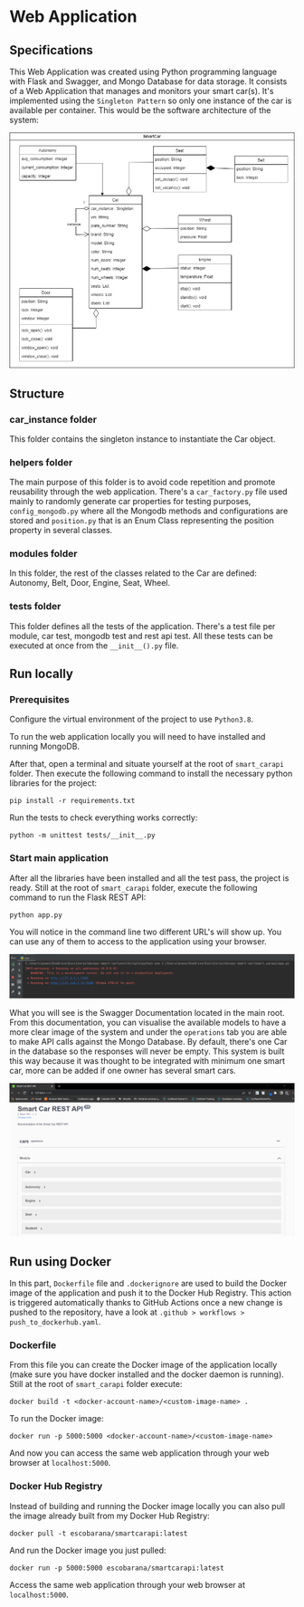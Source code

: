 # Web Application

## Specifications

This Web Application was created using Python programming language with Flask and Swagger, and Mongo Database for data 
storage.
It consists of a Web Application that manages and monitors your smart car(s). 
It's implemented using the `Singleton Pattern` so only one instance of the car is available per container.
This would be the software architecture of the system:

![Software architecture of the system](../image/api/smartcar-arch.png "Smart Car Architecture")


## Structure

### car_instance folder
This folder contains the singleton instance to instantiate the Car object.

### helpers folder
The main purpose of this folder is to avoid code repetition and promote reusability through the web application. There's
a `car_factory.py` file used mainly to randomly generate car properties for testing purposes, `config_mongodb.py` where
all the Mongodb methods and configurations are stored and `position.py` that is an Enum Class representing the position 
property in several classes.

### modules folder
In this folder, the rest of the classes related to the Car are defined: Autonomy, Belt, Door, Engine, Seat, Wheel.

### tests folder
This folder defines all the tests of the application. There's a test file per module, car test, mongodb test and rest 
api test.
All these tests can be executed at once from the `__init__().py` file.


## Run locally

### Prerequisites

Configure the virtual environment of the project to use `Python3.8`.

To run the web application locally you will need to have installed and running MongoDB.

After that, open a terminal and situate yourself at the root of `smart_carapi` folder. Then execute the following 
command to install the necessary python libraries for the project:

```shell
pip install -r requirements.txt
```

Run the tests to check everything works correctly:

```shell
python -m unittest tests/__init__.py
```


### Start main application 

After all the libraries have been installed and all the test pass, the project is ready. Still at the root of 
`smart_carapi` folder, execute the following command to run the Flask REST API:

```shell
python app.py
```

You will notice in the command line two different URL's will show up. You can use any of them to access to the application
using your browser.

![Command Line showing both URLs](../image/api/mainapp-terminal.png "Command Line")

What you will see is the Swagger Documentation located in the main root. From this documentation, you can visualise the
available models to have a more clear image of the system and under the `operations` tab you are able to make API calls
against the Mongo Database. By default, there's one Car in the database so the responses will never be empty.
This system is built this way because it was thought to be integrated with minimum one smart car, more can be added if 
one owner has several smart cars.

![Main Page using Flask and Swagger](../image/api/swagger-main.png "Main Page")


## Run using Docker

In this part, `Dockerfile` file and `.dockerignore` are used to build the Docker image of the application and push it to
the Docker Hub Registry. This action is triggered automatically thanks to GitHub Actions once a new change is pushed to 
the repository, have a look at `.github > workflows > push_to_dockerhub.yaml`.


### Dockerfile

From this file you can create the Docker image of the application locally (make sure you have docker installed and the
docker daemon is running). Still at the root of `smart_carapi` folder execute:

```shell
docker build -t <docker-account-name>/<custom-image-name> .
```

To run the Docker image:

```shell
docker run -p 5000:5000 <docker-account-name>/<custom-image-name>
```

And now you can access the same web application through your web browser at `localhost:5000`.


### Docker Hub Registry

Instead of building and running the Docker image locally you can also pull the image already built from my Docker Hub
Registry:

```shell
docker pull -t escobarana/smartcarapi:latest
```

And run the Docker image you just pulled:

```shell
docker run -p 5000:5000 escobarana/smartcarapi:latest
```

Access the same web application through your web browser at `localhost:5000`.
